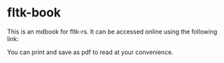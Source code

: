 # fltk-book

This is an mdbook for fltk-rs. It can be accessed online using the following link:


You can print and save as pdf to read at your convenience.